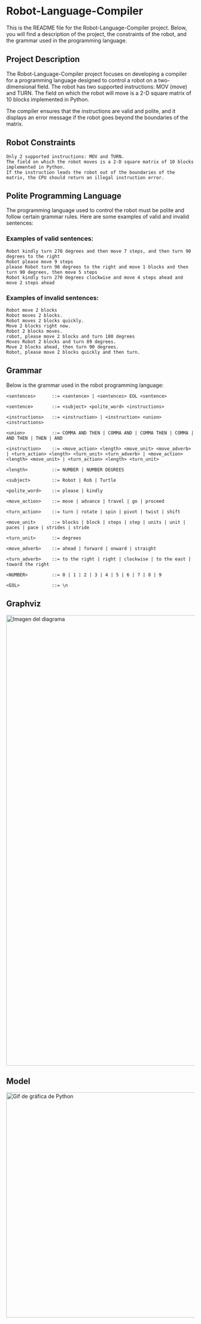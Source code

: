 # Robot-Language-Compiler

This is the README file for the Robot-Language-Compiler project. Below, you will find a description of the project, the constraints of the robot, and the grammar used in the programming language.

## Project Description

The Robot-Language-Compiler project focuses on developing a compiler for a programming language designed to control a robot on a two-dimensional field. The robot has two supported instructions: MOV (move) and TURN. The field on which the robot will move is a 2-D square matrix of 10 blocks implemented in Python.

The compiler ensures that the instructions are valid and polite, and it displays an error message if the robot goes beyond the boundaries of the matrix.

## Robot Constraints

    Only 2 supported instructions: MOV and TURN.
    The field on which the robot moves is a 2-D square matrix of 10 blocks implemented in Python.
    If the instruction leads the robot out of the boundaries of the matrix, the CPU should return an illegal instruction error.

## Polite Programming Language

The programming language used to control the robot must be polite and follow certain grammar rules. Here are some examples of valid and invalid sentences:
### Examples of valid sentences:

    Robot kindly turn 270 degrees and then move 7 steps, and then turn 90 degrees to the right
    Robot please move 9 steps 
    please Robot turn 90 degrees to the right and move 1 blocks and then turn 90 degrees, then move 5 steps 
    Robot kindly turn 270 degrees clockwise and move 4 steps ahead and move 2 steps ahead


### Examples of invalid sentences:

    Robot move 2 blocks
    Robot moves 2 blocks.
    Robot moves 2 blocks quickly.
    Move 2 blocks right now.
    Robot 2 blocks moves.
    robot, please move 2 blocks and turn 180 degrees
    Moves Robot 2 blocks and turn 89 degrees.
    Move 2 blocks ahead, then turn 90 degrees.
    Robot, please move 2 blocks quickly and then turn.

## Grammar

Below is the grammar used in the robot programming language:

```<sentences>      ::= <sentence> | <sentences> EOL <sentence>```

```<sentence>       ::= <subject> <polite_word> <instructions>```

```<instructions>   ::= <instruction> | <instruction> <union> <instructions>```

```<union>          ::= COMMA AND THEN | COMMA AND | COMMA THEN | COMMA | AND THEN | THEN | AND```

```<instruction>    ::= <move_action> <length> <move_unit> <move_adverb> | <turn_action> <length> <turn_unit> <turn_adverb> | <move_action> <length> <move_unit> | <turn_action> <length> <turn_unit>```

```<length>         ::= NUMBER | NUMBER DEGREES```

```<subject>        ::= Robot | Rob | Turtle```

```<polite_word>    ::= please | kindly```

```<move_action>    ::= move | advance | travel | go | proceed```

```<turn_action>    ::= turn | rotate | spin | pivot | twist | shift```

```<move_unit>      ::= blocks | block | steps | step | units | unit | paces | pace | strides | stride```

```<turn_unit>      ::= degrees```

```<move_adverb>    ::= ahead | forward | onward | straight```

```<turn_adverb>    ::= to the right | right | clockwise | to the east | toward the right```

```<NUMBER>         ::= 0 | 1 | 2 | 3 | 4 | 5 | 6 | 7 | 8 | 9```

```<EOL>            ::= \n```

## Graphviz
<img src="graphviz_grammar.png" alt="Imagen del diagrama" width="1200">

## Model
<img src="graph.gif" alt="Gif de gráfica de Python" width="600">

